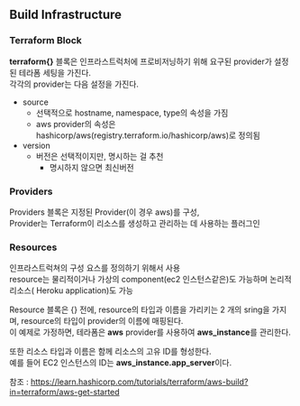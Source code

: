 ## Build Infrastructure
### Terraform Block
**terraform{}** 블록은 인프라스트럭처에 프로비저닝하기 위해 요구된 provider가 설정된 테라폼 세팅을 가진다.  
각각의 provider는 다음 설정을 가진다.
+ source
    + 선택적으로 hostname, namespace, type의 속성을 가짐
    +  aws provider의 속성은 hashicorp/aws(registry.terraform.io/hashicorp/aws)로 정의됨
+ version
    + 버전은 선택적이지만, 명시하는 걸 추천
        + 명시하지 않으면 최신버전
    
### Providers
Providers 블록은 지정된 Provider(이 경우 aws)를 구성,  
Provider는 Terraform이 리소스를 생성하고 관리하는 데 사용하는 플러그인  

### Resources
인프라스트럭쳐의 구성 요스를 정의하기 위해서 사용  
resource는 물리적이거나 가상의 component(ec2 인스턴스같은)도 가능하며 논리적 리소스( Heroku application)도 가능

Resource 블록은 {} 전에, resource의 타입과 이름을 가리키는 2 개의 sring을 가지며, resource의 타입이 provider의 이름에 매핑된다.  
이 예제로 가정하면, 테라폼은 **aws** provider를 사용하여 **aws_instance**를 관리한다.

또한 리소스 타입과 이름은 함께 리소스의 고유 ID를 형성한다.  
예를 들어 EC2 인스턴스의 ID는 **aws_instance.app_server**이다.

참조 : https://learn.hashicorp.com/tutorials/terraform/aws-build?in=terraform/aws-get-started
